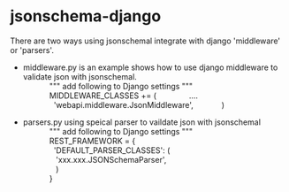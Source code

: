 # jsonschema-django
There are two ways using jsonschemal integrate with django 'middleware' or 'parsers'.

* middleware.py is an example shows how to use django middleware to validate json with jsonschemal.  
            """ add following to Django settings """  
            MIDDLEWARE_CLASSES += (
              \....
              'webapi.middleware.JsonMiddleware',
            )  
  

* parsers.py using speical parser to vaildate json with jsonschemal  
            """ add following to Django settings """  
            REST_FRAMEWORK = {  
              'DEFAULT_PARSER_CLASSES': (  
                    'xxx.xxx.JSONSchemaParser',          
                 )  
            }

